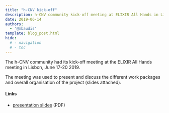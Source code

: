 ```yaml
---
title: "h-CNV kick-off"
description: h-CNV community kick-off meeting at ELIXIR All Hands in Lisbon
date: 2019-06-14
authors:
  - '@mbaudis'
template: blog_post.html
hide:
  # - navigation
  # - toc
---
```


The h-CNV community had its kick-off meeting at the ELIXIR All Hands  meeting in Lisbon, June 17-20 2019.

The meeting was used to present and discuss the different work packages and overall organisation of the project (slides attached).

#### Links

* [presentation slides](/pdf/2019-06-19___h-cnv-ELIXIR-All-Hands-2019-kick-off-workshop.pdf) (PDF)
